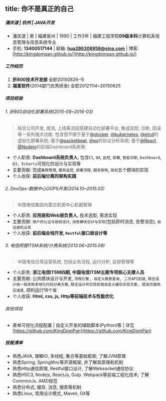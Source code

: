 title: 你不是真正的自己
---

##### 潘庆道 | 杭州 | JAVA开发 
- 潘庆道 | 男 | 福建泉州 | 1990 | 工作3年 | 福建工程学院**09级本科**计算机系信息管理与信息系统专业 
- 手机: **13400517144** | 邮箱: **hua286306956@sina.com** | 博客: [http://kingdompan.github.io/](http://kingdompan.github.io/)

##### 工作经历
1. **折800技术开发部** 全职20150826-今
2. **福富软件**(2014部门优秀研发) 全职20121114~20150825

##### 项目经验
###### 1. 折800自动化部署系统(2015-09~2016-03)
> 结合公司开发, 提测, 上线等流程搭建自动化部署平台, 集成监控, 诊断, 回滚等一系列强大功能. 包含但不限于基于[@docker](https://github.com/docker/docker), [@kubernetes](https://github.com/kubernetes/kubernetes), [@etcd](https://github.com/coreos/etcd)的虚拟化部署系统; 基于[@packetbeat](https://github.com/elastic/beats), [@es](https://github.com/elastic/elasticsearch)的协议分析系统; 基于[@React](https://github.com/facebook/react), [@Nodejs](https://github.com/nodejs/node)的前端Dashboard系统等;

- 个人职责: **Dashboard系统负责人**, 包含`CI`, `QA`, `监控`, `部署`, `智能诊断`, `Dashboard`, `D3, Echarts`可视化的设计与实现等
- 主要贡献: 完成`集群管理`, `服务监控`,  `部署流程`, `服务架构`, `授权`五个模块的实现
- 个人收获: **前后端分离的架构实践**

###### 2. DevOps-数据中心OOPS开发(2014.10~2015.02)
> 中国电信集团内蒙古机房中心机器管理

- 个人职责: **应用层和Web层负责人**, 技术选型, 需求实现
- 主要贡献: `用户的认证与授权设计`, `消息模块设计与实现`(包括即时消息, 告警消息), `自动装机业务`
- 个人收获: **前后端全栈开发, `Restful`接口层设计等**

###### 3. 电信网管ITSM系统/计费系统(2013.06~2015.08)
> 中国电信日常运营系统, 包括业务流程, 运行分析, 监控管理等

- 个人职责: **浙江电信ITSM四期, 中国电信ITSM五期专项核心支撑人员**
- 主要贡献: 公共模块设计与开发, `流程引擎, 自定义报表查询, 二次API封装`, `联合设计统一版本和本地化代码分离方案`, `联合设计并实现前端自定义缓存实现方案, 提高页面响应速度`, 顺利运行18个省
- 个人收获: **Html, css, js, Http等前端技术与性能优化**

###### 其他项目
- 表单可视化流程配置 | 自定义开发的辅助脚本(Python)等 | 详见[https://github.com/KingDomPan](https://github.com/KingDomPan)

##### 技能清单
- 熟悉JAVA, 理解IO, 多线程, 集合等基础框架; 了解JVM原理
- 熟悉Spring, SpringMvc等开源框架, 并了解其原理和机制
- 熟悉Http通信原理, Restful接口设计, 了解Websocket通信协议
- 熟悉H5C3, Nodejs, ReactJs, Gulp. Webpack等前端工程化技术; 了解CommonJs. AMD规范
- 熟悉分布式, 缓存, 消息, 搜索等机制
- 熟悉Linux, 常用设计模式, Maven, Git等

